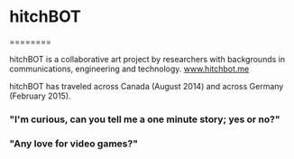 # hitchBOT #
========

hitchBOT is a collaborative art project by researchers with backgrounds in communications, engineering and technology. www.hitchbot.me


hitchBOT has traveled across Canada (August 2014) and across Germany (February 2015).


### "I'm curious, can you tell me a one minute story; yes or no?" ###

### "Any love for video games?" ###
